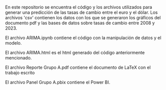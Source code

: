En este repositorio se encuentra el código y los archivos utilizados para generar una predicción de las tasas de cambio entre el euro y el dólar. 
Los archivos 'csv' contienen los datos con los que se generaron los gráficos del documento pdf y las bases de datos sobre tasas de cambio entre 2008 y 2023.

El archivo ARIMA.ipynb contiene el código con la manipulación de datos y el modelo.

El archivo ARIMA.html es el html generado del código anteriormente mencionado. 

El archivo Reporte Grupo A.pdf contiene el documento de LaTeX con el trabajo escrito

El archivo Panel Grupo A.pbix contiene el Power BI.
